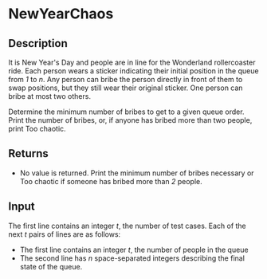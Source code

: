 # NewYearChaos

## Description

It is New Year's Day and people are in line for the Wonderland rollercoaster ride. Each person wears a sticker indicating their initial position in the queue from _1_ to _n_. Any person can bribe the person directly in front of them to swap positions, but they still wear their original sticker. One person can bribe at most two others.

Determine the minimum number of bribes to get to a given queue order. Print the number of bribes, or, if anyone has bribed more than two people, print Too chaotic.

## Returns

- No value is returned. Print the minimum number of bribes necessary or Too chaotic if someone has bribed more than _2_ people.

## Input

The first line contains an integer _t_, the number of test cases.
Each of the next _t_ pairs of lines are as follows:
- The first line contains an integer _t_, the number of people in the queue
- The second line has _n_ space-separated integers describing the final state of the queue. 
